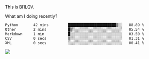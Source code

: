 This is BI1LQV.

What am I doing recently?

<!--START_SECTION:waka-->

```txt
Python       42 mins         ██████████████████████▒░░   88.89 %
Other        2 mins          █▒░░░░░░░░░░░░░░░░░░░░░░░   05.54 %
Markdown     1 min           █░░░░░░░░░░░░░░░░░░░░░░░░   03.50 %
CSV          0 secs          ▒░░░░░░░░░░░░░░░░░░░░░░░░   01.31 %
XML          0 secs          ░░░░░░░░░░░░░░░░░░░░░░░░░   00.41 %
```

<!--END_SECTION:waka-->

<img src="https://github-readme-stats.vercel.app/api?username=bi1lqv&show_icons=true&count_private=true">
